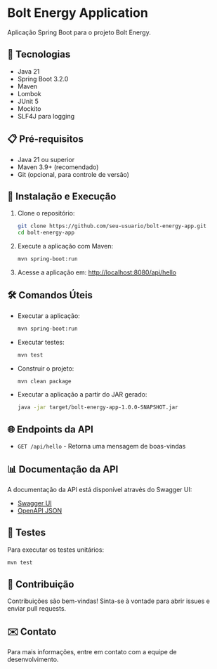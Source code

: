 # Bolt Energy Application

Aplicação Spring Boot para o projeto Bolt Energy.

## 🚀 Tecnologias

- Java 21
- Spring Boot 3.2.0
- Maven
- Lombok
- JUnit 5
- Mockito
- SLF4J para logging

## 📋 Pré-requisitos

- Java 21 ou superior
- Maven 3.9+ (recomendado)
- Git (opcional, para controle de versão)

## 🔧 Instalação e Execução

1. Clone o repositório:
   ```bash
   git clone https://github.com/seu-usuario/bolt-energy-app.git
   cd bolt-energy-app
   ```

2. Execute a aplicação com Maven:
   ```bash
   mvn spring-boot:run
   ```

3. Acesse a aplicação em: [http://localhost:8080/api/hello](http://localhost:8080/api/hello)

## 🛠️ Comandos Úteis

- Executar a aplicação:
  ```bash
  mvn spring-boot:run
  ```

- Executar testes:
  ```bash
  mvn test
  ```

- Construir o projeto:
  ```bash
  mvn clean package
  ```

- Executar a aplicação a partir do JAR gerado:
  ```bash
  java -jar target/bolt-energy-app-1.0.0-SNAPSHOT.jar
  ```

## 🌐 Endpoints da API

- `GET /api/hello` - Retorna uma mensagem de boas-vindas

## 📊 Documentação da API

A documentação da API está disponível através do Swagger UI:
- [Swagger UI](http://localhost:8080/api/swagger-ui.html)
- [OpenAPI JSON](http://localhost:8080/api/v3/api-docs)

## 🧪 Testes

Para executar os testes unitários:
```bash
mvn test
```

## 🤝 Contribuição

Contribuições são bem-vindas! Sinta-se à vontade para abrir issues e enviar pull requests.

## ✉️ Contato

Para mais informações, entre em contato com a equipe de desenvolvimento.
